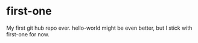 # first-one
My first git hub repo ever. hello-world might be even better, but I stick with first-one for now.

